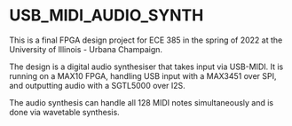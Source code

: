 ﻿# USB_MIDI_AUDIO_SYNTH

This is a final FPGA design project for ECE 385 in the spring of 2022 at the University of Illinois - Urbana Champaign.

The design is a digital audio synthesiser that takes input via USB-MIDI. It is running on a MAX10 FPGA, handling USB input with a MAX3451 over SPI, and outputting audio with a SGTL5000 over I2S.

The audio synthesis can handle all 128 MIDI notes simultaneously and is done via wavetable synthesis.
